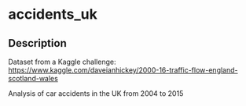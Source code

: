 # accidents_uk

## Description
Dataset from a Kaggle challenge: https://www.kaggle.com/daveianhickey/2000-16-traffic-flow-england-scotland-wales

Analysis of car accidents in the UK from 2004 to 2015

